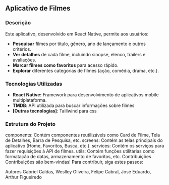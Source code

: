 ## Aplicativo de Filmes

### Descrição
Este aplicativo, desenvolvido em React Native, permite aos usuários:

* **Pesquisar** filmes por título, gênero, ano de lançamento e outros critérios.
* **Ver detalhes** de cada filme, incluindo sinopse, elenco, trailers e avaliações.
* **Marcar filmes como favoritos** para acesso rápido.
* **Explorar** diferentes categorias de filmes (ação, comédia, drama, etc.).

### Tecnologias Utilizadas
* **React Native:** Framework para desenvolvimento de aplicativos mobile multiplataforma.
* **TMDB**: API utilizada para buscar informações sobre filmes 
* **[Outras tecnologias]**: Taillwind para css

### Estrutura do Projeto
components: Contém componentes reutilizáveis como Card de Filme, Tela de Detalhes, Barra de Pesquisa, etc.
screens: Contém as telas principais do aplicativo (Home, Favoritos, Busca, etc.).
services: Contém os serviços para fazer requisições à API de filmes.
utils: Contém funções utilitárias como formatação de datas, armazenamento de favoritos, etc.
Contribuições
Contribuições são bem-vindas! Para contribuir, siga estes passos:




Autores
Gabriel Caldas, Weslley Oliveira, Felipe Cabral, José Eduardo, Arthur Figueiredo
